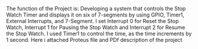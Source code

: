 The function of the Project is: Developing a system that controls the Stop Watch Timer and displays it on six of 7-segments by using GPIO, Timer1, External Interrupts, and 7-Segment.
I set Interrupt 0 for Reset the Stop Watch, Interrupt 1 for Pausing the Stop Watch and Interrupt 2 for Resume the Stop Watch.
I used Timer1 to control the time, as the time increments by 1 second. Here i attached Proteus file and PDf description of the project 
